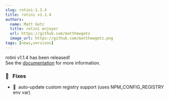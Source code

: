 ```yaml
---
slug: rotini-1.1.4
title: rotini v1.1.4
authors:
  name: Matt Getz
  title: rotini enjoyer
  url: https://github.com/matthewgetz
  image_url: https://github.com/matthewgetz.png
tags: [news,versions]
---
```


rotini v1.1.4 has been released!  
See the [documentation](/docs/1.3.5) for more information.  

### 🔧&nbsp;&nbsp;&nbsp;Fixes
- 🚨&nbsp;&nbsp;auto-update custom registry support (uses NPM_CONFIG_REGISTRY env var)
